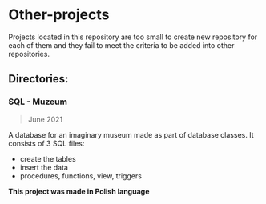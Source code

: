 # Other-projects
Projects located in this repository are too small to create new repository for each of them and they fail to meet the criteria to be added into other repositories.

## Directories:

### SQL - Muzeum
>June 2021

A database for an imaginary museum made as part of database classes. It consists of 3 SQL files:
* create the tables
* insert the data
* procedures, functions, view, triggers

**This project was made in Polish language**
